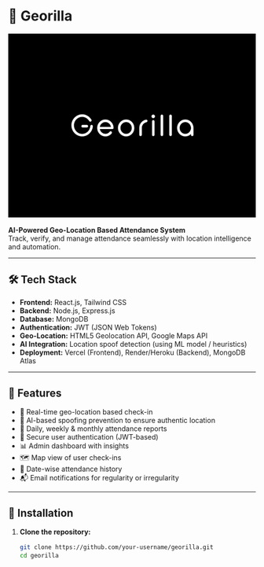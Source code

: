 # 🦍 Georilla

![Georilla Banner](banner.png)

**AI-Powered Geo-Location Based Attendance System**  
Track, verify, and manage attendance seamlessly with location intelligence and automation.

---

## 🛠️ Tech Stack

- **Frontend:** React.js, Tailwind CSS
- **Backend:** Node.js, Express.js
- **Database:** MongoDB
- **Authentication:** JWT (JSON Web Tokens)
- **Geo-Location:** HTML5 Geolocation API, Google Maps API
- **AI Integration:** Location spoof detection (using ML model / heuristics)
- **Deployment:** Vercel (Frontend), Render/Heroku (Backend), MongoDB Atlas

---

## 🚀 Features

- 📍 Real-time geo-location based check-in
- 🧠 AI-based spoofing prevention to ensure authentic location
- 🧾 Daily, weekly & monthly attendance reports
- 🔐 Secure user authentication (JWT-based)
- 📊 Admin dashboard with insights
- 🗺️ Map view of user check-ins
- 📅 Date-wise attendance history
- 📬 Email notifications for regularity or irregularity

---

## 🔧 Installation

1. **Clone the repository:**
   ```bash
   git clone https://github.com/your-username/georilla.git
   cd georilla

